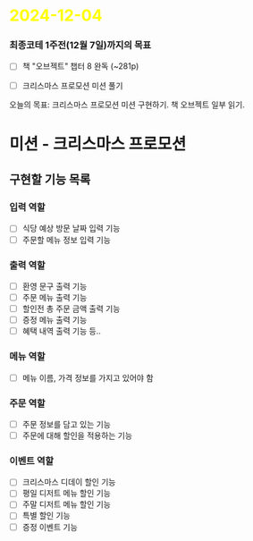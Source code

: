 # <span style="color:yellow">2024-12-04</span>
### 최종코테 1주전(12월 7일)까지의 목표
- [ ] 책 "오브젝트" 챕터 8 완독 (~281p)
- [ ] 크리스마스 프로모션 미션 풀기


오늘의 목표:
크리스마스 프로모션 미션 구현하기.
책 오브젝트 일부 읽기.


# 미션 - 크리스마스 프로모션  
  
## 구현할 기능 목록  
### 입력 역할  
- [ ] 식당 예상 방문 날짜 입력 기능  
- [ ] 주문할 메뉴 정보 입력 기능  
  
### 출력 역할  
- [ ] 환영 문구 출력 기능  
- [ ] 주문 메뉴 출력 기능  
- [ ] 할인전 총 주문 금액 출력 기능  
- [ ] 증정 메뉴 출력 기능  
- [ ] 혜택 내역 출력 기능 등..  
  
### 메뉴 역할  
- [ ] 메뉴 이름, 가격 정보를 가지고 있어야 함  
  
### 주문 역할  
- [ ] 주문 정보를 담고 있는 기능  
- [ ] 주문에 대해 할인을 적용하는 기능  
  
### 이벤트 역할  
- [ ] 크리스마스 디데이 할인 기능  
- [ ] 평일 디저트 메뉴 할인 기능  
- [ ] 주말 디저트 메뉴 할인 기능  
- [ ] 특별 할인 기능 
- [ ] 증정 이벤트 기능
